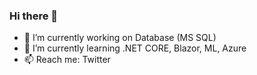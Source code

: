 ### Hi there 👋

- 🔭 I’m currently working on Database (MS SQL)
- 🌱 I’m currently learning .NET CORE, Blazor, ML, Azure
- 📫 Reach me: Twitter

